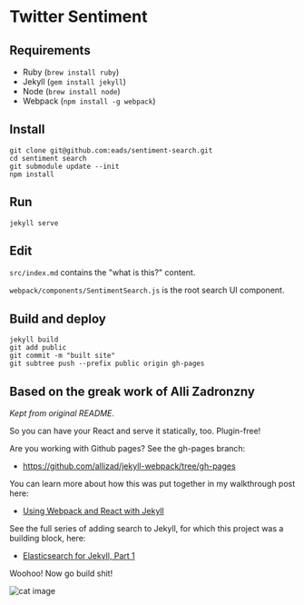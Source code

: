 # Twitter Sentiment

## Requirements

* Ruby (`brew install ruby`)
* Jekyll (`gem install jekyll`)
* Node (`brew install node`)
* Webpack (`npm install -g webpack`)

## Install

```
git clone git@github.com:eads/sentiment-search.git
cd sentiment search
git submodule update --init
npm install
```

## Run

```
jekyll serve
```

## Edit

`src/index.md` contains the "what is this?" content.

`webpack/components/SentimentSearch.js` is the root search UI component.

## Build and deploy

```
jekyll build
git add public
git commit -m "built site"
git subtree push --prefix public origin gh-pages
```

## Based on the greak work of Alli Zadronzny

_Kept from original README_.

So you can have your React and serve it statically, too. Plugin-free!

Are you working with Github pages? See the gh-pages branch:

- https://github.com/allizad/jekyll-webpack/tree/gh-pages

You can learn more about how this was put together in my walkthrough post here:
- [Using Webpack and React with Jekyll](https://medium.com/@allizadrozny/using-webpack-and-react-with-jekyll-cfe137f8a2cc)

See the full series of adding search to Jekyll, for which this project was a building block, here:
- [Elasticsearch for Jekyll, Part 1](https://blog.omc.io/elasticsearch-for-jekyll-part-1-ab456ac7c093)

Woohoo! Now go build shit!

![cat image](https://i0.wp.com/www.developermemes.com/wp-content/uploads/2015/10/Now-That-You-Have-That-Feature-Done-I-Want-It-To-Do-Something-Else-Instead-Web-Developer-Meme.jpg?resize=385%2C232)
